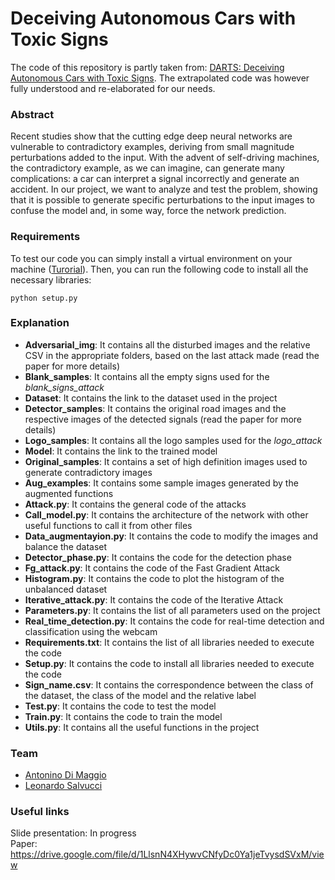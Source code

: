 # Deceiving Autonomous Cars with Toxic Signs #

The code of this repository is partly taken from: [DARTS: Deceiving Autonomous Cars with Toxic Signs](https://github.com/chawins/DART). 
The extrapolated code was however fully understood and re-elaborated for our needs.

### Abstract ###
Recent studies show that the cutting edge deep neural networks are vulnerable to contradictory examples,
deriving from small magnitude perturbations added to the input. With the advent of self-driving machines,
the contradictory example, as we can imagine, can generate many complications: a car can interpret a signal
incorrectly and generate an accident. In our project, we want to analyze and test the problem,
showing that it is possible to generate specific perturbations to the input images to confuse the model and, in
some way, force the network prediction.

### Requirements ###
To test our code you can simply install a virtual environment on your machine ([Turorial](https://www.tensorflow.org/install/pip)). 
Then, you can run the following code to install all the necessary libraries:
```
python setup.py
```

### Explanation ###
* **Adversarial_img**: It contains all the disturbed images and the relative CSV in the appropriate folders, based on the last attack made (read the paper for more details) <br/>
* **Blank_samples**: It contains all the empty signs used for the *blank_signs_attack* <br/>
* **Dataset**:  It contains the link to the dataset used in the project <br/>
* **Detector_samples**: It contains the original road images and the respective images of the detected signals (read the paper for more details) <br/>
* **Logo_samples**:  It contains all the logo samples used for the *logo_attack* <br/>
* **Model**:  It contains the link to the trained model<br/>
* **Original_samples**:  It contains a set of high definition images used to generate contradictory images <br/>
* **Aug_examples**: It contains some sample images generated by the augmented functions <br/>
* **Attack.py**:  It contains the general code of the attacks <br/>
* **Call_model.py**:  It contains the architecture of the network with other useful functions to call it from other files <br/>
* **Data_augmentayion.py**:  It contains the code to modify the images and balance the dataset <br/>
* **Detector_phase.py**:  It contains the code for the detection phase <br/>
* **Fg_attack.py**:  It contains the code of the Fast Gradient Attack <br/>
* **Histogram.py**:  It contains the code to plot the histogram of the unbalanced dataset <br/>
* **Iterative_attack.py**:  It contains the code of the Iterative Attack <br/>
* **Parameters.py**:  It contains the list of all parameters used on the project <br/>
* **Real_time_detection.py**:  It contains the code for real-time detection and classification using the webcam  <br/>
* **Requirements.txt**:  It contains the list of all libraries needed to execute the code <br/>
* **Setup.py**:  It contains the code to install all libraries needed to execute the code <br/>
* **Sign_name.csv**:  It contains the correspondence between the class of the dataset, the class of the model and the relative label  <br/>
* **Test.py**: It contains the code to test the model <br/>
* **Train.py**:  It contains the code to train the model <br/>
* **Utils.py**:  It contains all the useful functions in the project <br/>

### Team ###
* [Antonino Di Maggio](https://www.linkedin.com/in/antonino-di-maggio/) 
* [Leonardo Salvucci](https://www.linkedin.com/in/leonardo-salvucci/)  

### Useful links ###
Slide presentation: In progress <br/>
Paper: https://drive.google.com/file/d/1LlsnN4XHywvCNfyDc0Ya1jeTvysdSVxM/view <br/>
